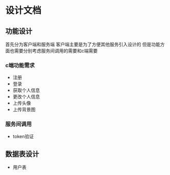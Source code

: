 # 设计文档

## 功能设计

首先分为客户端和服务端 客户端主要是为了方便其他服务引入设计的 但是功能方面也需要分别考虑服务间调用的需要和c端需要

### c端功能需求

- 注册
- 登录
- 获取个人信息
- 更改个人信息
- 上传头像
- 上传背景图

### 服务间调用

- token验证

## 数据表设计

- 用户表

